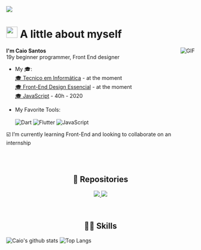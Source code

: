 <img src="https://github.com/xCaio/xCaio/blob/main/bannerCaiocompleta.jpg">
<h1><img src="https://emojis.slackmojis.com/emojis/images/1531849430/4246/blob-sunglasses.gif?1531849430" width="30"/> A little about myself</h1>
  <img align="right" alt="GIF" src="https://i.pinimg.com/originals/e4/26/70/e426702edf874b181aced1e2fa5c6cde.gif" />
<p><strong>I'm Caio Santos</strong> <br> 19y beginner programmer, Front End designer</p>


- My 🎓: <br>
  <a href="https://epsa.com.br" target="_blank"> 🎓 Tecnico em Informática</a> - at the moment <br>
  <a href="https://www.udemy.com/course/front-end-essencial/" target="_blank"> 🎓 Front-End Design Essencial</a> - at the moment <br>
  <a href="https://www.cursoemvideo.com/course/javascript/" target="_blank"> 🎓 JavaScript</a> - 40h - 2020
  


- My Favorite Tools: <br> <br>
![Dart](https://img.shields.io/badge/dart-%230175C2.svg?style=for-the-badge&logo=dart&logoColor=white) 
![Flutter](https://img.shields.io/badge/Flutter-%2302569B.svg?style=for-the-badge&logo=Flutter&logoColor=white) 
![JavaScript](https://img.shields.io/badge/javascript-%23323330.svg?style=for-the-badge&logo=javascript&logoColor=%23F7DF1E) <br>



 :ballot_box_with_check: I’m currently learning Front-End and looking to collaborate on an internship
 
 <br><br>

<div align="center">
  <h2>📕 Repositories</h2>
<a href="https://github.com/xcaio/Who-Is-This-Pokemon-">
  <img src="https://github-readme-stats.vercel.app/api/pin/?username=xcaio&repo=Who-Is-This-Pokemon-&theme=onedark" />
</a>
<a href="https://github.com/xcaio/Ava-Landing-Page">
  <img src="https://github-readme-stats.vercel.app/api/pin/?username=xcaio&repo=Ava-Landing-Page&theme=onedark" />
</a>
</div>
 <br><br>
 
 <h2 align="center"> 👨‍💻 Skills</h2>
 
![Caio's github stats](https://bad-apple-github-readme.vercel.app/api?show_bg=1&username=xcaio) 
![Top Langs](https://github-readme-stats.vercel.app/api/top-langs/?username=xcaio&layout=compact)
